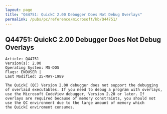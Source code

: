 ```yaml
---
layout: page
title: "Q44751: QuickC 2.00 Debugger Does Not Debug Overlays"
permalink: /pubs/pc/reference/microsoft/kb/Q44751/
---
```


## Q44751: QuickC 2.00 Debugger Does Not Debug Overlays

	Article: Q44751
	Version(s): 2.00
	Operating System: MS-DOS
	Flags: ENDUSER |
	Last Modified: 25-MAY-1989
	
	The QuickC (QC) Version 2.00 debugger does not support the debugging
	of overlaid executables. If you need to debug a program with overlays,
	use the Microsoft CodeView debugger, Version 2.20 or later. If
	overlays are required because of memory constraints, you should not
	use the QC environment due to the large amount of memory which
	the QuickC enviroment consumes.
